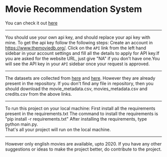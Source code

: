 # Movie Recommendation System
You can check it out [here](https://movies-recommender-sys.herokuapp.com/)

<hr>

You should use your own api key, and should replace your api key with mine. To get the api key follow the following steps:
Create an account in https://www.themoviedb.org/. Click on the `API` link from the left hand sidebar in your account settings and fill all the details to apply for API key.If you are asked for the website URL, just give "NA" if you don't have one.You will see the API key in your `API` sidebar once your request is approved.
<hr>


The datasets are collected from [here](https://www.kaggle.com/rounakbanik/the-movies-dataset) and [here](https://www.kaggle.com/carolzhangdc/imdb-5000-movie-dataset). However they are already present in the repository. If you don't find any file in repository, then you should download the movie_metadata.csv, movies_metadata.csv and credits.csv from the above links.
<hr>


To run this project on your local machine: 
First install all the requirements present in the requirements.txt
The command to install the requirements is "pip install -r requirements.txt"
After installing the requirements, type python main.py.<br>
That's all your project will run on the local machine.
<hr>
However only english movies are available, upto 2020. If you have any other suggestions or ideas to make the project better, do contribute to the project.
